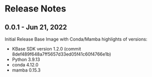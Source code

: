 # Release Notes

## 0.0.1 - Jun 21, 2022
Initial Release
Base Image with Conda/Mamba highlights of versions: 
* KBase SDK version 1.2.0 (commit 8def489f648a7ff5657d33ed05f41c60f4766e1b)
* Python 3.9.13
* conda 4.12.0
* mamba 0.15.3